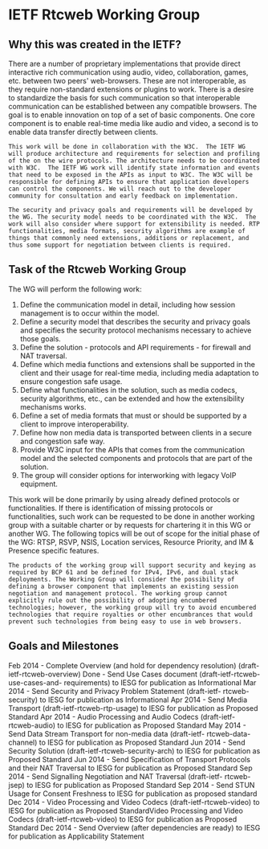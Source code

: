 <h1>IETF Rtcweb Working Group</h1>

<h2>Why this was created in the IETF?</h2>
    There are a number of proprietary implementations that provide direct interactive rich communication using audio, video, collaboration,
    games, etc. between two peers' web-browsers. These are not interoperable, as they require non-standard extensions or plugins to
    work.  There is a desire to standardize the basis for such communication so that interoperable communication can be established
    between any compatible browsers. The goal is to enable innovation on top of a set of basic components.  One core component is to enable
    real-time media like audio and video, a second is to enable data transfer directly between clients.

    This work will be done in collaboration with the W3C.  The IETF WG will produce architecture and requirements for selection and profiling
    of the on the wire protocols. The architecture needs to be coordinated with W3C.  The IETF WG work will identify state information and events
    that need to be exposed in the APIs as input to W3C. The W3C will be responsible for defining APIs to ensure that application developers
    can control the components. We will reach out to the developer community for consultation and early feedback on implementation.

    The security and privacy goals and requirements will be developed by the WG. The security model needs to be coordinated with the W3C.  The
    work will also consider where support for extensibility is needed. RTP functionalities, media formats, security algorithms are example of
    things that commonly need extensions, additions or replacement, and thus some support for negotiation between clients is required.

<h2>Task of the Rtcweb Working Group</h2>
    The WG will perform the following work:
<ol>
<li> Define the communication model in detail, including how session management is to occur within the model.</li>
<li> Define a security model that describes the security and privacy goals and specifies the security protocol mechanisms necessary to achieve those goals.</li>
<li> Define the solution - protocols and API requirements - for firewall and NAT traversal. </li>
<li> Define which media functions and extensions shall be supported in the client and their usage for real-time media, including media adaptation to ensure congestion safe usage. </li>
<li> Define what functionalities in the solution, such as media codecs, security algorithms, etc., can be extended and how the       extensibility mechanisms works.</li>
<li>Define a set of media formats that must or should be supported by a client to improve interoperability.</li>
<li>Define how non media data is transported between clients in a secure and congestion safe way.</li>
<li>Provide W3C input for the APIs that comes from the communication model and the selected components and protocols that are part of the solution.
<li>The group will consider options for interworking with legacy VoIP equipment.</li>
</ol>
    This work will be done primarily by using already defined protocols or functionalities. If there is identification of missing protocols or
    functionalities, such work can be requested to be done in another working group with a suitable charter or by requests for chartering it
    in this WG or another WG. The following topics will be out of scope for the initial phase of the WG: RTSP, RSVP, NSIS, Location services,    Resource Priority, and IM & Presence specific features.

    The products of the working group will support security and keying as required by BCP 61 and be defined for IPv4, IPv6, and dual stack
    deployments. The Working Group will consider the possibility of defining a browser component that implements an existing session
    negotiation and management protocol. The working group cannot explicitly rule out the possibility of adopting encumbered technologies; however, the working group will try to avoid encumbered
    technologies that require royalties or other encumbrances that would prevent such technologies from being easy to use in web browsers.

<h2>Goals and Milestones</h2>

  Feb 2014 - Complete Overview (and hold for dependency resolution) (draft-ietf-rtcweb-overview)
  Done     - Send Use Cases document (draft-ietf-rtcweb-use-cases-and- requirements) to IESG for publication as Informational
  Mar 2014 - Send Security and Privacy Problem Statement (draft-ietf- rtcweb-security) to IESG for publication as Informational
  Apr 2014 - Send Media Transport (draft-ietf-rtcweb-rtp-usage) to IESG for publication as Proposed Standard
  Apr 2014 - Audio Processing and Audio Codecs (draft-ietf-rtcweb-audio) to IESG for publication as Proposed Standard
  May 2014 - Send Data Stream Transport for non-media data (draft-ietf- rtcweb-data-channel) to IESG for publication as Proposed Standard
  Jun 2014 - Send Security Solution (draft-ietf-rtcweb-security-arch) to IESG for publication as Proposed Standard
  Jun 2014 - Send Specification of Transport Protocols and their NAT Traversal to IESG for publication as Proposed Standard
  Sep 2014 - Send Signalling Negotiation and NAT Traversal (draft-ietf- rtcweb-jsep) to IESG for publication as Proposed Standard
  Sep 2014 - Send STUN Usage for Consent Freshness to IESG for publication as proposed standard
  Dec 2014 - Video Processing and Video Codecs (draft-ietf-rtcweb-video) to IESG for publication as Proposed StandardVideo Processing and Video Codecs (draft-ietf-rtcweb-video) to IESG for publication as Proposed Standard
  Dec 2014 - Send Overview (after dependencies are ready) to IESG for publication as Applicability Statement
